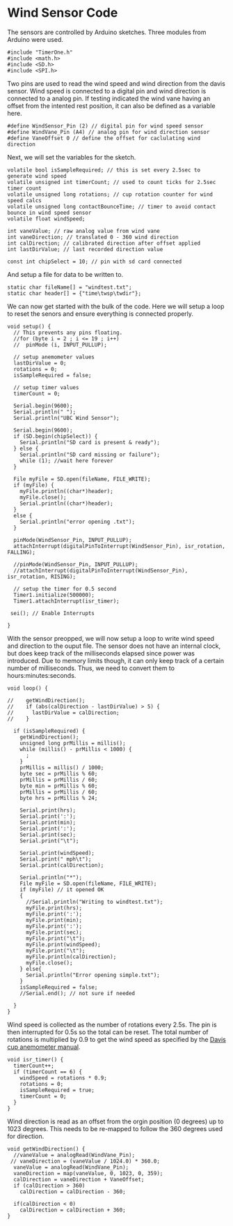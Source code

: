 # Wind Sensor Code

The sensors are controlled by Arduino sketches. Three modules from Arduino were used. 

```
#include "TimerOne.h"
#include <math.h>
#include <SD.h>
#include <SPI.h>
```

Two pins are used to read the wind speed and wind direction from the davis sensor. Wind speed is connected to a digital pin and wind direction is connected to a analog pin. If testing indicated the wind vane having an offset from the intented rest position, it can also be defined as a variable here. 

```
#define WindSensor_Pin (2) // digital pin for wind speed sensor
#define WindVane_Pin (A4) // analog pin for wind direction sensor
#define VaneOffset 0 // define the offset for caclulating wind direction
```

Next, we will set the variables for the sketch. 

```
volatile bool isSampleRequired; // this is set every 2.5sec to generate wind speed
volatile unsigned int timerCount; // used to count ticks for 2.5sec timer count
volatile unsigned long rotations; // cup rotation counter for wind speed calcs
volatile unsigned long contactBounceTime; // timer to avoid contact bounce in wind speed sensor
volatile float windSpeed;

int vaneValue; // raw analog value from wind vane
int vaneDirection; // translated 0 - 360 wind direction
int calDirection; // calibrated direction after offset applied
int lastDirValue; // last recorded direction value

const int chipSelect = 10; // pin with sd card connected
```

And setup a file for data to be written to. 

```
static char fileName[] = "windtest.txt";
static char header[] = {"time\twsp\twdir"};
```

We can now get started with the bulk of the code. Here we will setup a loop to reset the senors and ensure everything is connected properly. 

```
void setup() {
  // This prevents any pins floating.
  //for (byte i = 2 ; i <= 19 ; i++)
  //  pinMode (i, INPUT_PULLUP);
    
  // setup anemometer values
  lastDirValue = 0;
  rotations = 0;
  isSampleRequired = false;

  // setup timer values
  timerCount = 0;

  Serial.begin(9600);
  Serial.println(" ");
  Serial.println("UBC Wind Sensor");

  Serial.begin(9600);
  if (SD.begin(chipSelect)) {
    Serial.println("SD card is present & ready");
  } else {
    Serial.println("SD card missing or failure");
    while (1); //wait here forever
  }

  File myFile = SD.open(fileName, FILE_WRITE);
  if (myFile) {
    myFile.println((char*)header);
    myFile.close();
    Serial.println((char*)header);
  }
  else {
    Serial.println("error opening .txt");
  }

  pinMode(WindSensor_Pin, INPUT_PULLUP);
  attachInterrupt(digitalPinToInterrupt(WindSensor_Pin), isr_rotation, FALLING);

  //pinMode(WindSensor_Pin, INPUT_PULLUP);
  //attachInterrupt(digitalPinToInterrupt(WindSensor_Pin), isr_rotation, RISING);

  // setup the timer for 0.5 second
  Timer1.initialize(500000);
  Timer1.attachInterrupt(isr_timer);

 sei(); // Enable Interrupts

}
```
With the sensor preopped, we will now setup a loop to write wind speed and direction to the ouput file. The sensor does not have an internal clock, but does keep track of the milliseconds elapsed since power was introduced. Due to memory limits though, it can only keep track of a certain number of milliseconds. Thus, we need to convert them to hours:minutes:seconds.

```
void loop() {

//    getWindDirection();
//    if (abs(calDirection - lastDirValue) > 5) {
//      lastDirValue = calDirection;
//    }
  
  if (isSampleRequired) {
    getWindDirection();
    unsigned long prMillis = millis();
    while (millis() - prMillis < 1000) {
      ;
    }
    prMillis = millis() / 1000;
    byte sec = prMillis % 60;
    prMillis = prMillis / 60;
    byte min = prMillis % 60;
    prMillis = prMillis / 60;
    byte hrs = prMillis % 24;

    Serial.print(hrs);
    Serial.print(':');
    Serial.print(min);
    Serial.print(':');
    Serial.print(sec);
    Serial.print("\t");

    Serial.print(windSpeed);
    Serial.print(" mph\t");
    Serial.print(calDirection);
  
    Serial.println("*");
    File myFile = SD.open(fileName, FILE_WRITE);
    if (myFile) // it opened OK
    {
      //Serial.println("Writing to windtest.txt");
      myFile.print(hrs);
      myFile.print(':');
      myFile.print(min);
      myFile.print(':');
      myFile.print(sec);
      myFile.print("\t");
      myFile.print(windSpeed);
      myFile.print("\t");
      myFile.println(calDirection);
      myFile.close();
    } else{
      Serial.println("Error opening simple.txt");
    }
    isSampleRequired = false;
    //Serial.end(); // not sure if needed

  }
}
```
Wind speed is collected as the number of rotations every 2.5s. The pin is then interrupted for 0.5s so the total can be reset. The total number of rotations is multiplied by 0.9 to get the wind speed as specified by the [Davis cup anemometer manual](https://cdn.shopify.com/s/files/1/0515/5992/3873/files/6410_SS.pdf). 
```
void isr_timer() {
  timerCount++;
  if (timerCount == 6) {
    windSpeed = rotations * 0.9;
    rotations = 0;
    isSampleRequired = true;
    timerCount = 0;
  }
}
```
Wind direction is read as an offset from the orgin position (0 degrees) up to 1023 degrees. This needs to be re-mapped to follow the 360 degrees used for direction. 
```
void getWindDirection() {
  //vaneValue = analogRead(WindVane_Pin); 
 // vaneDirection = (vaneValue / 1024.0) * 360.0;
  vaneValue = analogRead(WindVane_Pin);
  vaneDirection = map(vaneValue, 0, 1023, 0, 359);
  calDirection = vaneDirection + VaneOffset;
  if (calDirection > 360)
    calDirection = calDirection - 360;

  if(calDirection < 0)
    calDirection = calDirection + 360;
}
```


